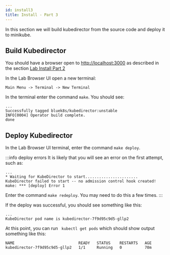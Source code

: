 ```yaml
---
id: install3
title: Install - Part 3
---
```


In this section we will build kubedirector from the source code and deploy it to minikube.

## Build Kubedirector

You should have a browser open to [http://localhost:3000](http://localhost:3000) 
as described in the section [Lab Install Part 2](lab/install2.md#test-minikube)

In the Lab Browser UI open a new terminal:

`Main Menu -> Terminal -> New Terminal`

In the terminal enter the command `make`.  You should see:

```
...
Successfully tagged bluek8s/kubedirector:unstable
INFO[0004] Operator build complete.                     
done
```

## Deploy Kubedirector

In the Lab Browser UI terminal, enter the command `make deploy`.

:::info deploy errors
It is likely that you will see an error on the first attempt, such as:
```
...
* Waiting for KubeDirector to start.......................
KubeDirector failed to start -- no admission control hook created!
make: *** [deploy] Error 1
```

Enter the command `make redeploy`.  You may need to do this a few times.
:::

If the deploy was successful, you should see something like this:

```
...
KubeDirector pod name is kubedirector-7f9d95c9d5-gllp2
```

At this point, you  can  run ` kubectl get pods` which should show output something like this:

```
NAME                            READY   STATUS    RESTARTS   AGE
kubedirector-7f9d95c9d5-gllp2   1/1     Running   0          70m
```